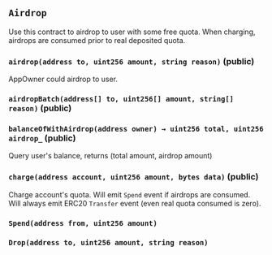 ## `Airdrop`

Use this contract to airdrop to user with some free quota.
When charging, airdrops are consumed prior to real deposited quota.




### `airdrop(address to, uint256 amount, string reason)` (public)

AppOwner could airdrop to user.



### `airdropBatch(address[] to, uint256[] amount, string[] reason)` (public)





### `balanceOfWithAirdrop(address owner) → uint256 total, uint256 airdrop_` (public)

Query user's balance, returns (total amount, airdrop amount)



### `charge(address account, uint256 amount, bytes data)` (public)

Charge account's quota.
Will emit `Spend` event if airdrops are consumed.
Will always emit ERC20 `Transfer` event (even real quota consumed is zero).




### `Spend(address from, uint256 amount)`





### `Drop(address to, uint256 amount, string reason)`







